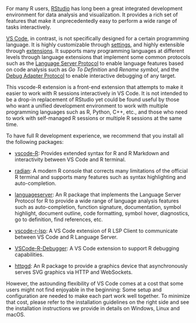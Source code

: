 For many R users, [RStudio](https://github.com/rstudio/rstudio) has long been a great integrated development environment for data analysis and visualization. It provides a rich set of features that make it unprecedentedly easy to perform a wide range of tasks interactively.

[VS Code](https://code.visualstudio.com/), in contrast, is not specifically designed for a certain programming language. It is highly customizable through [settings](https://code.visualstudio.com/docs/getstarted/settings), and highly extensible through [extensions](https://marketplace.visualstudio.com/). It supports many programming languages at different levels through language extensions that implement some common protocols such as the [Language Server Protocol](https://microsoft.github.io/language-server-protocol/) to enable language features based on code analysis such as *Go To Definition* and *Rename symbol*, and the [Debug Adapter Protocol](https://microsoft.github.io/debug-adapter-protocol/) to enable interactive debugging of any target.

This vscode-R extension is a front-end extension that attempts to make it easier to work with R sessions interactively in VS Code. It is not intended to be a drop-in replacement of RStudio yet could be found useful by those who want a unified development environment to work with multiple programming languages such as R, Python, C++, etc., and those who need to work with self-managed R sessions or multiple R sessions at the same time.

To have full R development experience, we recommend that you install all the following packages:

* [vscode-R](https://marketplace.visualstudio.com/items?itemName=Ikuyadeu.r): Provides extended syntax for R and R Markdown and interactivity between VS Code and R terminal.

* [radian](https://github.com/randy3k/radian): A modern R console that corrects many limitations of the official R terminal and supports many features such as syntax highlighting and auto-completion.

* [languageserver](https://github.com/REditorSupport/languageserver): An R package that implements the Language Server Protocol for R to provide a wide range of language analysis features such as auto-completion, function signature, documentation, symbol highlight, document outline, code formatting, symbol hover, diagnostics, go to definition, find references, etc.

* [vscode-r-lsp](https://marketplace.visualstudio.com/items?itemName=REditorSupport.r-lsp): A VS Code extension of R LSP Client to communicate between VS Code and R Language Server.

* [VSCode-R-Debugger](https://github.com/ManuelHentschel/VSCode-R-Debugger): A VS Code extension to support R debugging capabilities.

* [httpgd](https://github.com/nx10/httpgd): An R package to provide a graphics device that asynchronously serves SVG graphics via HTTP and WebSockets.

However, the astounding flexibility of VS Code comes at a cost that some users might not find enjoyable in the beginning: Some setup and configuration are needed to make each part work well together. To minimize that cost, please refer to the installation guidelines on the right side and see the installation instructions we provide in details on Windows, Linux and macOS.
